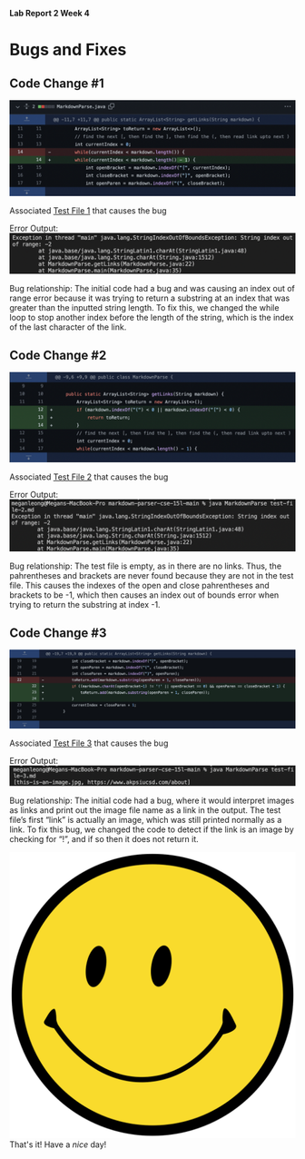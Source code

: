 **Lab Report 2 Week 4**

# Bugs and Fixes 

## **Code Change #1**
![CodeChange1](Images/CodeChange1.png)

Associated [Test File 1](https://github.com/jonathanzhangli/markdown-parser-cse-15l/blob/main/test-file-1.md?plain=1) that causes the bug

Error Output: ![CodeChange1](Images/TestFile1.png)

Bug relationship: The initial code had a bug and was causing an index out of range error because it was trying to return a substring at an index that was greater than the inputted string length. To fix this, we changed the while loop to stop another index before the length of the string, which is the index of the last character of the link.

## **Code Change #2**
![CodeChange2](Images/CodeChange2.png)

Associated [Test File 2](https://github.com/jonathanzhangli/markdown-parser-cse-15l/blob/main/test-file-2.md?plain=1) that causes the bug

Error Output: ![CodeChange2](Images/TestFile2.png)

Bug relationship: The test file is empty, as in there are no links. Thus, the pahrentheses and brackets are never found because they are not in the test file. This causes the indexes of the open and close pahrentheses and brackets to be -1, which then causes an index out of bounds error when trying to return the substring at index -1.

## **Code Change #3**
![CodeChange2](Images/CodeChange3.png)

Associated [Test File 3](https://github.com/jonathanzhangli/markdown-parser-cse-15l/blob/main/test-file-3.md?plain=1) that causes the bug

Error Output: ![CodeChange3](Images/TestFile3.png)

Bug relationship: The initial code had a bug, where it would interpret images as links and print out the image file name as a link in the output. The test file’s first “link” is actually an image, which was still printed normally as a link. To fix this bug, we changed the code to detect if the link is an image by checking for “!”, and if so then it does not return it.

![Happy Face](Images/happyface.png)
That's it! Have a _nice_ day!  